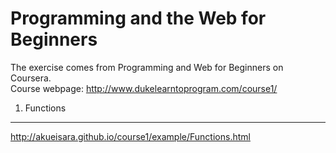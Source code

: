 Programming and the Web for Beginners
===================================
The exercise comes from Programming and Web for Beginners on Coursera. </br>
Course webpage: http://www.dukelearntoprogram.com/course1/

1. Functions
-----------------------------------
http://akueisara.github.io/course1/example/Functions.html
